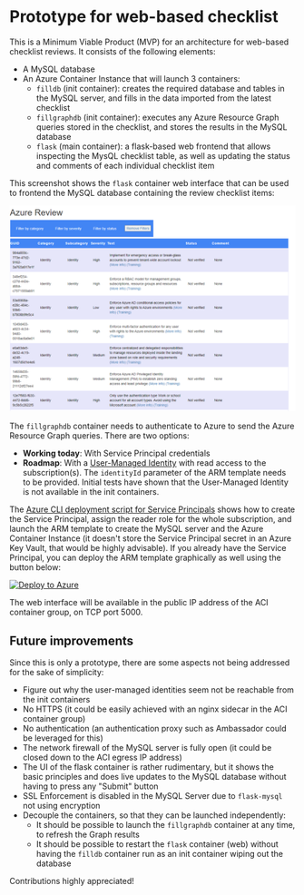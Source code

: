 # Prototype for web-based checklist

This is a Minimum Viable Product (MVP) for an architecture for web-based checklist reviews. It consists of the following elements:

- A MySQL database
- An Azure Container Instance that will launch 3 containers:
    - `filldb` (init container): creates the required database and tables in the MySQL server, and fills in the data imported from the latest checklist
    - `fillgraphdb` (init container): executes any Azure Resource Graph queries stored in the checklist, and stores the results in the MySQL database
    - `flask` (main container): a flask-based web frontend that allows inspecting the MysQL checklist table, as well as updating the status and comments of each individual checklist item

This screenshot shows the `flask` container web interface that can be used to frontend the MySQL database containing the review checklist items:

![Flask container screenshot](../pictures/flaskmysql_screenshot.png)

The `fillgraphdb` container needs to authenticate to Azure to send the Azure Resource Graph queries. There are two options:

- **Working today**: With Service Principal credentials
- **Roadmap**: With a [User-Managed Identity](https://docs.microsoft.com/azure/active-directory/managed-identities-azure-resources/overview#how-can-i-use-managed-identities-for-azure-resources) with read access to the subscription(s). The `identityId` parameter of the ARM template needs to be provided. Initial tests have shown that the User-Managed Identity is not available in the init containers.

The [Azure CLI deployment script for Service Principals](./arm/deploy_sp.azcli) shows how to create the Service Principal, assign the reader role for the whole subscription, and launch the ARM template to create the MySQL server and the Azure Container Instance (it doesn't store the Service Principal secret in an Azure Key Vault, that would be highly advisable). If you already have the Service Principal, you can deploy the ARM template graphically as well using the button below:

[![Deploy to Azure](https://aka.ms/deploytoazurebutton)](https://portal.azure.com/#create/Microsoft.Template/uri/https%3A%2F%2Fraw.githubusercontent.com%2FAzure%2Freview-checklists%2Fmain%2Fweb%2Farm%2Ftemplate.json)

The web interface will be available in the public IP address of the ACI container group, on TCP port 5000.

## Future improvements

Since this is only a prototype, there are some aspects not being addressed for the sake of simplicity:

- Figure out why the user-managed identities seem not be reachable from the init containers
- No HTTPS (it could be easily achieved with an nginx sidecar in the ACI container group)
- No authentication (an authentication proxy such as Ambassador could be leveraged for this)
- The network firewall of the MySQL server is fully open (it could be closed down to the ACI egress IP address)
- The UI of the flask container is rather rudimentary, but it shows the basic principles and does live updates to the MySQL database without having to press any "Submit" button
- SSL Enforcement is disabled in the MySQL Server due to `flask-mysql` not using encryption
- Decouple the containers, so that they can be launched independently:
    - It should be possible to launch the `fillgraphdb` container at any time, to refresh the Graph results
    - It should be possible to restart the `flask` container (web) without having the `filldb` container run as an init container wiping out the database

Contributions highly appreciated!
